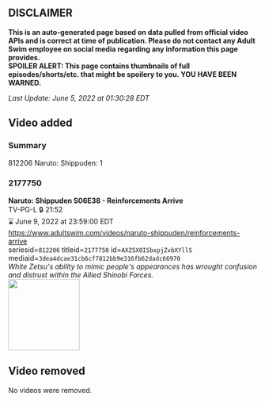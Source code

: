 ## DISCLAIMER
**This is an auto-generated page based on data pulled from official video APIs and is correct at time of publication. Please do not contact any Adult Swim employee on social media regarding any information this page provides.**  
**SPOILER ALERT: This page contains thumbnails of full episodes/shorts/etc. that might be spoilery to you. YOU HAVE BEEN WARNED.**  

_Last Update: June 5, 2022 at 01:30:28 EDT_
## Video added
### Summary
812206 Naruto: Shippuden: 1  
### 2177750
**Naruto: Shippuden S06E38 - Reinforcements Arrive**  
TV-PG-L 🔒 21:52  
⌛ June 9, 2022 at 23:59:00 EDT  
https://www.adultswim.com/videos/naruto-shippuden/reinforcements-arrive  
seriesid=`812206` titleid=`2177750` id=`AXZSX0ISbxpjZvbXYllS` mediaid=`3dea4dcae31cb6cf7812bb9e316fb62dadc66970`  
_White Zetsu's ability to mimic people's appearances has wrought confusion and distrust within the Allied Shinobi Forces._  
<a href="https://media.cdn.adultswim.com/uploads/20201214/thumbnails/2_201214746376-NarutoShippuden_321_dup-20201209.jpg"><img src="https://media.cdn.adultswim.com/uploads/20201214/thumbnails/2_201214746376-NarutoShippuden_321_dup-20201209.jpg" height="144px" /></a>
## Video removed
No videos were removed.  
